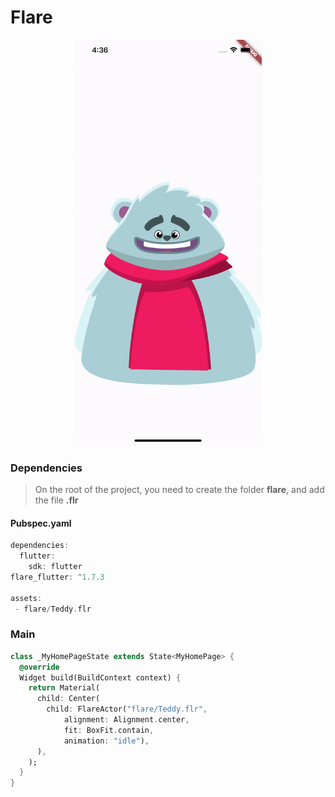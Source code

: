 # Flare
<p align="center">
<img src="https://github.com/ThiagoEvoa/flutter_examples/blob/master/images/flare.gif" height="649" width="300">
</p>

### Dependencies
> On the root of the project, you need to create the folder <b>flare</b>, and add the file <b>.flr</b>

#### Pubspec.yaml
```dart
dependencies:
  flutter:
    sdk: flutter
flare_flutter: ^1.7.3

assets:
 - flare/Teddy.flr
```

### Main
```dart
class _MyHomePageState extends State<MyHomePage> {
  @override
  Widget build(BuildContext context) {
    return Material(
      child: Center(
        child: FlareActor("flare/Teddy.flr",
            alignment: Alignment.center,
            fit: BoxFit.contain,
            animation: "idle"),
      ),
    );
  }
}
```
